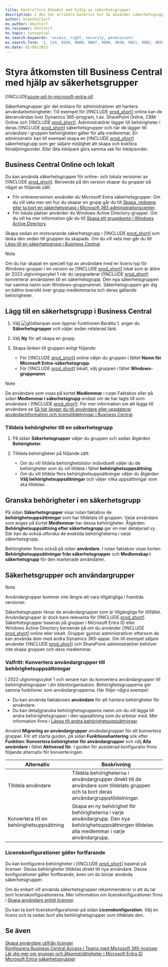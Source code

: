 ```yaml
---
title: Kontrollera åtkomst med hjälp av säkerhetsgrupper
description: I den här artikeln beskrivs hur du använder säkerhetsgrupper för att definiera användarbehörigheter.
author: brentholtorf
ms.author: bholtorf
ms.reviewer: bholtorf
ms.topic: conceptual
ms.search.keywords: 'access, right, security, permissions'
ms.search.form: '1, 119, 8930, 9800, 9807, 9808, 9830, 9831, 9802, 9855, 9862'
ms.date: 02/08/2023
---
```


# Styra åtkomsten till Business Central med hjälp av säkerhetsgrupper

[!INCLUDE[azure-ad-to-microsoft-entra-id](~/../shared-content/shared/azure-ad-to-microsoft-entra-id.md)]

Säkerhetsgrupper gör det enklare för administratörer att hantera användarbehörigheter. Till exempel för [!INCLUDE [prod_short](includes/prod_short.md)] online kan de återanvändas över Dynamics 365-program, t.ex.  SharePoint Online, CRM Online och [!INCLUDE [prod_short](includes/prod_short.md)]. Administratörer lägger till behörigheter i deras [!INCLUDE [prod_short](includes/prod_short.md)] säkerhetsgrupper och när de lägger till användare i gruppen behörigheten gäller för alla medlemmar. En administratör kan till exempel skapa en [!INCLUDE [prod_short](includes/prod_short.md)] säkerhetsgrupp som ger säljare möjlighet att skapa och bokföra försäljningsorder. Eller låta inköpare göra samma sak för inköpsorder.

## Business Central Online och lokalt

Du kan använda säkerhetsgrupper för online- och lokala versioner av [!INCLUDE [prod_short](includes/prod_short.md)]. Beroende på din version skapar du grupper på något av följande sätt:

* För onlineversionen använder du Microsoft Entra säkerhetsgrupper. Om du vill veta mer om hur du skapar en grupp går du till [Skapa, redigera eller ta bort en säkerhetsgrupp i Microsoft 365 administrationscenter](/microsoft-365/admin/email/create-edit-or-delete-a-security-group).
* För lokala platser använder du Windows Active Directory-grupper. Om du vill ha mer information går du till [Skapa ett gruppkonto i Windows Active Directory](/windows/security/operating-system-security/network-security/windows-firewall/create-a-group-account-in-active-directory).

Skapa sedan en motsvarande säkerhetsgrupp i [!INCLUDE [prod_short](includes/prod_short.md)] och länka den sedan till gruppen du skapade. Om du vill veta mer går du till [Lägg till en säkerhetsgrupp i Business Central](#add-a-security-group-in-business-central).

> [!NOTE]
> Om du har skapat en speciell typ av användare med en licens typ för Windows-grupper i en version av [!INCLUDE [prod_short](includes/prod_short.md)] lokal som är äldre än 2023 utgivningscykel 1 när du uppgraderar [!INCLUDE [prod_short](includes/prod_short.md)] konverterar användaren till en säkerhetsgrupp. Den nya säkerhetsgruppen har samma namn som Windows-gruppnamnet. Säkerhetsgruppen ger dig en bättre översikt över grupp medlemmarna och deras gällande behörigheter.

## Lägg till en säkerhetsgrupp i Business Central

1. Välj ![glödlampan som öppnar funktionen Berätta 1.](media/ui-search/search_small.png "Berätta vad du vill göra") anger du **Säkerhetsgrupper** och väljer sedan relaterad länk.
1. Välj **Ny** för att skapa en grupp.
1. Skapa länken till gruppen enligt följande:

    * För [!INCLUDE [prod_short](includes/prod_short.md)] online väljer du gruppen i fältet **Namn för Microsoft Entra-säkerhetsgrupp**.
    * För [!INCLUDE [prod_short](includes/prod_short.md)] lokalt, välj gruppen i fältet **Windows-gruppnamn**.

> [!NOTE]
> De användare som visas på kortet **Medlemmar** i rutan Faktabox eller på sidan **Medlemmar i säkerhetsgrupp** endast om de har lagts till som användare i [!INCLUDE [prod_short](includes/prod_short.md)]. För mer information om att lägga till användare se [Så här lägger du till användare eller uppdaterar användarinformation och licenstilldelningar i Business Central](ui-how-users-permissions.md#adduser).  

### Tilldela behörigheter till en säkerhetsgrupp

1. På sidan **Säkerhetsgrupper** väljer du gruppen och sedan åtgärden **Behörigheter**.
1. Tilldela behörigheter på följande sätt:

    * Om du vill tilldela behörighetslistor individuellt väljer du de behörigheter som du vill tilldela i fältet **behörighetsuppsättning**.
    * Om du vill tilldela flera behörighetsuppsättningar väljer du åtgärden **Välj behörighetsuppsättningar** och väljer vilka uppsättningar som ska tilldelas.

## Granska behörigheter i en säkerhetsgrupp

På sidan **Säkerhetsgrupper** visar rutan faktabox de **behörighetsuppsättningar** som har tilldelats till gruppen. Varje användare som anges på kortet **Medlemmar** har dessa behörigheter. Åtgärden **Behörighetsuppsättning efter säkerhetsgrupp** ger en mer detaljerad vy. Där kan du också utforska de enskilda behörigheterna i varje säkerhetsgrupp.

Behörigheter finns också på sidan **användare**. I rutan faktabox visas korten **Behörighetsuppsättningar från säkerhetsgrupper** och **Medlemskap i säkerhetsgrupp** för den markerade användaren.

## Säkerhetsgrupper och användargrupper

> [!NOTE]
> Användargrupper kommer inte längre att vara tillgängliga i framtida versioner.

Säkerhetsgrupper liknar de användargrupper som är tillgängliga för tillfället. Användargrupper är dock bara relevanta för [!INCLUDE [prod_short](includes/prod_short.md)]. Säkerhetsgrupper baseras på grupper i Microsoft Entra ID eller Windows Active Directory beroende på om du använder [!INCLUDE [prod_short](includes/prod_short.md)] online eller lokalt. Grupper gynnar administratörer eftersom de kan använda dem med andra Dynamics 365-appar. Om till exempel säljare använder [!INCLUDE [prod_short](includes/prod_short.md)] och SharePoint-administratörer behöver inte skapa gruppen och dess medlemmar.

### Valfritt: Konvertera användargrupper till behörighetsuppsättningar

I 2023 utgivningscykel 1 och senare kan du konvertera användargrupper till behörighetsgrupper i din klientorganisation. Behörighetsgrupperna ger samma funktioner som användargrupperna. Här följer några exempel:

* Du kan använda faktaboxen **användare** för att hantera behörigheter för användare.
* Du kan detaljgranska behörighetsgruppens namn om du vill lägga till andra behörighetsgrupper i den uppsättning som du arbetar med. Mer information finns i [Lägga till andra behörighetsuppsättningar](ui-define-granular-permissions.md#to-add-other-permission-sets).

Använd **Migrering av användargrupper** användargrupper för att konvertera grupper. För att starta guiden, på sidan **Funktionshantering** sök efter **Funktion: Konvertera behörigheter för användargrupper** och välj **Alla användare** i fältet **Aktiverad för**. I guiden för assisterad konfiguratio finns följande alternativ för konverteringen:

|Alternativ  |Beskrivning  |
|---------|---------|
|Tilldela användare     | Tilldela behörigheterna i användargrupper direkt till de användare som tilldelats gruppen och ta bort deras användargruppstilldelningar.        |
|Konvertera till en behörighetsuppsättning     | Skapa en ny behörighet för behörigheterna i varje användargrupp. Den nya behörighetsuppsättningen tilldelas alla medlemmar i varje användargrupp.          |

### Licenskonfigurationer gäller fortfarande

Du kan konfigurera behörigheter i [!INCLUDE [prod_short](includes/prod_short.md)] baserat på licenser. Dessa behörigheter tilldelas direkt till nya användare. Dessa konfigurationer gäller fortfarande, även om du börjar använda säkerhetsgrupper.

Om du enbart vill använda säkerhetsgrupper rekommenderar vi att du tar bort licenskonfigurationerna. Mer information om licenskonfigurationer finns i [Skapa användare enligt licenser](ui-how-users-permissions.md).

Du kan ta bort licenskonfigurationer på sidan **Licenskonfiguration**. Välj en licens och ta sedan bort alla behörighetsgrupper som tilldelats den.

## Se även

[Skapa användare utifrån licenser](ui-how-users-permissions.md)  
[Konfigurera Business Central Access i Teams med Microsoft 365-licenser](admin-access-with-m365-license-setup.md)  
[Lär dig mer om grupper och åtkomsträttigheter i Microsoft Entra ID](/azure/active-directory/fundamentals/concept-learn-about-groups)  
[Microsoft Entra-säkerhetsgrupper](/windows-server/identity/ad-ds/manage/understand-security-groups)  

